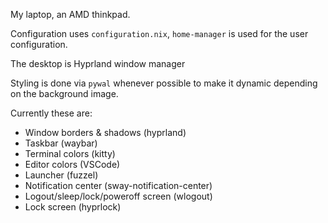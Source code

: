My laptop, an AMD thinkpad.

Configuration uses `configuration.nix`, `home-manager` is used for the user configuration.

The desktop is Hyprland window manager

Styling is done via `pywal` whenever possible to make it dynamic depending on the background image.

Currently these are:

- Window borders & shadows (hyprland)
- Taskbar (waybar)
- Terminal colors (kitty)
- Editor colors (VSCode)
- Launcher (fuzzel)
- Notification center (sway-notification-center)
- Logout/sleep/lock/poweroff screen (wlogout)
- Lock screen (hyprlock)
